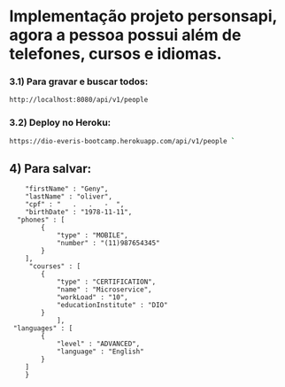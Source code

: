 # Implementação projeto personsapi, agora a pessoa possui além de telefones, cursos e idiomas. 



### 3.1) Para gravar e buscar todos:
```bash
http://localhost:8080/api/v1/people 
```
### 3.2) Deploy no Heroku:
```bash
https://dio-everis-bootcamp.herokuapp.com/api/v1/people ` 
```

## 4) Para salvar:

```{
	"firstName" : "Geny",
	"lastName" : "oliver",
	"cpf" : "   .   .   -  ",
	"birthDate" : "1978-11-11",
  "phones" : [
		{
			"type" : "MOBILE",
			"number" : "(11)987654345" 
		}
	],
	 "courses" : [
		{
			"type" : "CERTIFICATION",
			"name" : "Microservice",
			"workLoad" : "10",
			"educationInstitute" : "DIO"
		}
			],
 "languages" : [
		{
			"level" : "ADVANCED",
			"language" : "English"
		}
	]
	}


```






